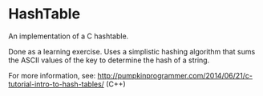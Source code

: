 # HashTable
An implementation of a C hashtable.

Done as a learning exercise. Uses a simplistic hashing algorithm that sums the ASCII values of the key to determine the hash of a string. 

For more information, see: http://pumpkinprogrammer.com/2014/06/21/c-tutorial-intro-to-hash-tables/ (C++)
